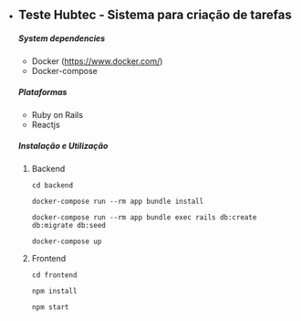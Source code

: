 * ## Teste Hubtec - Sistema para criação de tarefas

  #####  System dependencies

  - Docker (<https://www.docker.com/>)
  - Docker-compose

  #####  Plataformas
  
  - Ruby on Rails
  - Reactjs

  #####  Instalação e Utilização

  1. Backend

     ```
     cd backend
     
     docker-compose run --rm app bundle install
     
     docker-compose run --rm app bundle exec rails db:create db:migrate db:seed
     
     docker-compose up
     ```

  2. Frontend

     ```
     cd frontend
     
     npm install
     
     npm start
     ```
